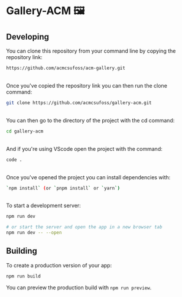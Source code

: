 # Gallery-ACM 🖼️

## Developing

You can clone this repository from your command line by copying the repository link:
```bash 
https://github.com/acmcsufoss/acm-gallery.git
```
<br>
Once you've copied the repository link you can then run the clone command:

```bash
git clone https://github.com/acmcsufoss/gallery-acm.git
```
<br>
You can then go to the directory of the project with the cd command: <br>

```bash
cd gallery-acm 
```
<br>
And if you're using VScode open the project with the command: <br>

```bash
code .
```
<br>
Once you've opened the project you can install dependencies with:  <br>

```bash 
`npm install` (or `pnpm install` or `yarn`)
```
<br>
To start a development server: <br>

```bash
npm run dev

# or start the server and open the app in a new browser tab
npm run dev -- --open
```

## Building

To create a production version of your app:

```bash
npm run build
```

You can preview the production build with `npm run preview`.
